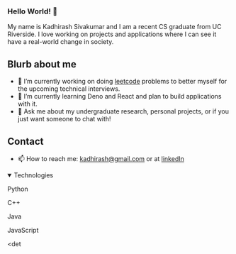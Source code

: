 ### Hello World! 👋
My name is Kadhirash Sivakumar and I am a recent CS graduate from UC Riverside. I love working on projects and applications where I can see it have a real-world change in society.


## Blurb about me
- 🔭 I’m currently working on doing [leetcode](https://github.com/kadhirash/leetcode) problems to better myself for the upcoming technical interviews. 
- 🌱 I’m currently learning Deno and React and plan to build applications with it.
- 💬 Ask me about my undergraduate research, personal projects, or if you just want someone to chat with!


## Contact
- 📫 How to reach me: kadhirash@gmail.com or at [linkedIn](https://www.linkedin.com/in/kadhirash/)

<details open>
  <summary> Technologies </summary>
  <p> Python </p> <p> C++ </p>
  <p> Java </p>
  <p> JavaScript </p>
 </details
  
<det 
<!--
**kadhirash/kadhirash** is a ✨ _special_ ✨ repository because its `README.md` (this file) appears on your GitHub profile.


- 😄 Pronouns: ...
- ⚡ Fun fact: ...
-->
